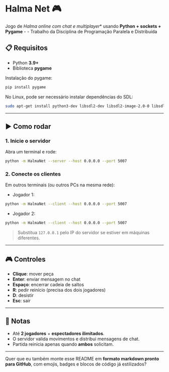 # Halma Net 🎮


Jogo de *Halma online com chat e multiplayer** usando **Python + sockets + Pygame** - - Trabalho da Disciplina de Programação Paralela e Distribuída


## 📋 Requisitos

* Python **3.9+**
* Biblioteca **pygame**

Instalação do pygame:

```bash
pip install pygame
```

No Linux, pode ser necessário instalar dependências do SDL:

```bash
sudo apt-get install python3-dev libsdl2-dev libsdl2-image-2.0-0 libsdl2-ttf-2.0-0 libsdl2-mixer-2.0-0
```

---

## ▶️ Como rodar

### 1. Inicie o servidor

Abra um terminal e rode:

```bash
python -m HalmaNet --server --host 0.0.0.0 --port 5007
```

### 2. Conecte os clientes

Em outros terminais (ou outros PCs na mesma rede):

* Jogador 1:

```bash
python -m HalmaNet --client --host 0.0.0.0 --port 5007
```

* Jogador 2:

```bash
python -m HalmaNet --client --host 0.0.0.0 --port 5007
```

> Substitua `127.0.0.1` pelo IP do servidor se estiver em máquinas diferentes.

---

## 🎮 Controles

* **Clique**: mover peça
* **Enter**: enviar mensagem no chat
* **Espaço**: encerrar cadeia de saltos
* **R**: pedir reinício (precisa dos dois jogadores)
* **D**: desistir
* **Esc**: sair

---

## 👥 Notas

* Até **2 jogadores** + **espectadores ilimitados**.
* O servidor valida movimentos e distribui mensagens de chat.
* Partida reinicia apenas quando **ambos** solicitam.

---

Quer que eu também monte esse README em **formato markdown pronto para GitHub**, com emojis, badges e blocos de código já estilizados?
